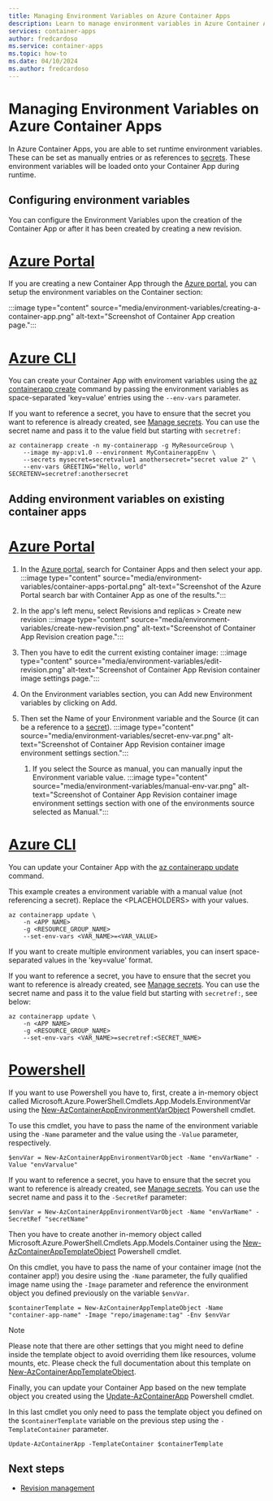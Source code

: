 ```yaml
---
title: Managing Environment Variables on Azure Container Apps
description: Learn to manage environment variables in Azure Container Apps
services: container-apps
author: fredcardoso
ms.service: container-apps
ms.topic: how-to
ms.date: 04/10/2024
ms.author: fredcardoso
---
```


# Managing Environment Variables on Azure Container Apps

In Azure Container Apps, you are able to set runtime environment variables. These can be set as manually entries or as references to [secrets](manage-secrets.md).
These environment variables will be loaded onto your Container App during runtime.

## Configuring environment variables

You can configure the Environment Variables upon the creation of the Container App or after it has been created by creating a new revision.

# [Azure Portal](#tab/portal)

If you are creating a new Container App through the [Azure portal](https://portal.azure.com), you can setup the environment variables on the Container section:

:::image type="content" source="media/environment-variables/creating-a-container-app.png" alt-text="Screenshot of Container App creation page.":::

# [Azure CLI](#tab/cli)

You can create your Container App with enviroment variables using the [az containerapp create](/cli/azure/containerapp#az-containerapp-create) command by passing the environment variables as space-separated 'key=value' entries using the `--env-vars` parameter.

If you want to reference a secret, you have to ensure that the secret you want to reference is already created, see [Manage secrets](manage-secrets.md). You can use the secret name and pass it to the value field but starting with `secretref:`

```azurecli
az containerapp create -n my-containerapp -g MyResourceGroup \
    --image my-app:v1.0 --environment MyContainerappEnv \
    --secrets mysecret=secretvalue1 anothersecret="secret value 2" \
    --env-vars GREETING="Hello, world" SECRETENV=secretref:anothersecret
```

## Adding environment variables on existing container apps

# [Azure Portal](#tab/portal)

1. In the [Azure portal](https://portal.azure.com), search for Container Apps and then select your app.
:::image type="content" source="media/environment-variables/container-apps-portal.png" alt-text="Screenshot of the Azure Portal search bar with Container App as one of the results.":::
1. In the app's left menu, select Revisions and replicas > Create new revision
:::image type="content" source="media/environment-variables/create-new-revision.png" alt-text="Screenshot of Container App Revision creation page.":::
1. Then you have to edit the current existing container image:
:::image type="content" source="media/environment-variables/edit-revision.png" alt-text="Screenshot of Container App Revision container image settings page.":::
1. On the Environment variables section, you can Add new Environment variables by clicking on Add.

1. Then set the Name of your Environment variable and the Source (it can be a reference to a [secret](manage-secrets.md)).
:::image type="content" source="media/environment-variables/secret-env-var.png" alt-text="Screenshot of Container App Revision container image environment settings section.":::
    1. If you select the Source as manual, you can manually input the Environment variable value.
    :::image type="content" source="media/environment-variables/manual-env-var.png" alt-text="Screenshot of Container App Revision container image environment settings section with one of the environments source selected as Manual.":::

# [Azure CLI](#tab/cli)

You can update your Container App with the [az containerapp update](/cli/azure/containerapp#az-containerapp-update) command.

This example creates a environment variable with a manual value (not referencing a secret). Replace the \<PLACEHOLDERS\> with your values.

```azurecli
az containerapp update \
    -n <APP NAME> 
    -g <RESOURCE_GROUP_NAME> 
    --set-env-vars <VAR_NAME>=<VAR_VALUE>
```

If you want to create multiple environment variables, you can insert space-separated values in the 'key=value' format.

If you want to reference a secret, you have to ensure that the secret you want to reference is already created, see [Manage secrets](manage-secrets.md). You can use the secret name and pass it to the value field but starting with `secretref:`, see below:

```azurecli
az containerapp update \
    -n <APP NAME> 
    -g <RESOURCE_GROUP_NAME> 
    --set-env-vars <VAR_NAME>=secretref:<SECRET_NAME>
```

# [Powershell](#tab/powershell)

If you want to use Powershell you have to, first, create a in-memory object called Microsoft.Azure.PowerShell.Cmdlets.App.Models.EnvironmentVar using the [New-AzContainerAppEnvironmentVarObject](/powershell/module/az.app/new-azcontainerappenvironmentvarobject) Powershell cmdlet.

To use this cmdlet, you have to pass the name of the environment variable using the `-Name` parameter and the value using the `-Value` parameter, respectively.

```azurepowershell
$envVar = New-AzContainerAppEnvironmentVarObject -Name "envVarName" -Value "envVarvalue"
```

If you want to reference a secret, you have to ensure that the secret you want to reference is already created, see [Manage secrets](manage-secrets.md). You can use the secret name and pass it to the `-SecretRef` parameter:

```azurepowershell
$envVar = New-AzContainerAppEnvironmentVarObject -Name "envVarName" -SecretRef "secretName"
```

Then you have to create another in-memory object called Microsoft.Azure.PowerShell.Cmdlets.App.Models.Container using the [New-AzContainerAppTemplateObject](/powershell/module/az.app/new-azcontainerapptemplateobject) Powershell cmdlet.

On this cmdlet, you have to pass the name of your container image (not the container app!) you desire using the `-Name` parameter, the fully qualified image name using the `-Image` parameter and reference the environment object you defined previously on the variable `$envVar`.

```azurepowershell
$containerTemplate = New-AzContainerAppTemplateObject -Name "container-app-name" -Image "repo/imagename:tag" -Env $envVar
```

> [!NOTE]
> Please note that there are other settings that you might need to define inside the template object to avoid overriding them like resources, volume mounts, etc. Please check the full documentation about this template on [New-AzContainerAppTemplateObject](/powershell/module/az.app/new-azcontainerapptemplateobject).

Finally, you can update your Container App based on the new template object you created using the [Update-AzContainerApp](/powershell/module/az.app/update-azcontainerapp) Powershell cmdlet.

In this last cmdlet you only need to pass the template object you defined on the `$containerTemplate` variable on the previous step using the `-TemplateContainer` parameter.

```azurepowershell
Update-AzContainerApp -TemplateContainer $containerTemplate
```

## Next steps

 - [Revision management](revisions-manage.md)
